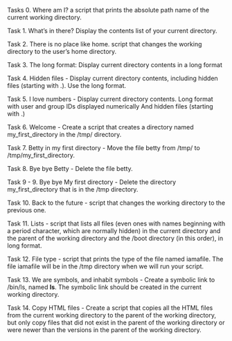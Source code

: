 Tasks 0. Where am I? a script that prints the absolute path name of the current working directory.

Task 1. What’s in there? Display the contents list of your current directory.

Task 2. There is no place like home. script that changes the working directory to the user’s home directory.

Task 3. The long format: Display current directory contents in a long format

Task 4. Hidden files - Display current directory contents, including hidden files (starting with .). Use the long format.

Task 5. I love numbers - Display current directory contents.
Long format
with user and group IDs displayed numerically
And hidden files (starting with .)

Task 6. Welcome - Create a script that creates a directory named my_first_directory in the /tmp/ directory.

Task 7. Betty in my first directory - Move the file betty from /tmp/ to /tmp/my_first_directory.

Task 8. Bye bye Betty - Delete the file betty.

Task 9 - 9. Bye bye My first directory - Delete the directory my_first_directory that is in the /tmp directory.

Task 10. Back to the future - script that changes the working directory to the previous one.

Task 11. Lists - script that lists all files (even ones with names beginning with a period character, which are normally hidden) in the current directory and the parent of the working directory and the /boot directory (in this order), in long format.

Task 12. File type - script that prints the type of the file named iamafile. The file iamafile will be in the /tmp directory when we will run your script.

Task 13. We are symbols, and inhabit symbols - Create a symbolic link to /bin/ls, named __ls__. The symbolic link should be created in the current working directory.

Task 14. Copy HTML files - Create a script that copies all the HTML files from the current working directory to the parent of the working directory, but only copy files that did not exist in the parent of the working directory or were newer than the versions in the parent of the working directory.


